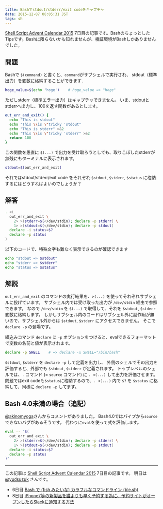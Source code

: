 ```yaml
---
title: Bashでstdout/stderr/exit codeをキャプチャ
date: 2015-12-07 00:05:31 JST
tags: sh
---
```


[Shell Script Advent Calendar 2015](http://qiita.com/advent-calendar/2015/shell-script) 7日目の記事です。BashのちょっとしたTipsです。Bashに限らないかも知れませんが、検証環境がBashしかありませんでした。

## 問題

Bashで `$(command)` と書くと、`command`がサブシェルで実行され、
stdout（標準出力）を変数に格納することができます．

```sh
hoge_value=$(echo 'hoge')    # hoge_value => "hoge"
```

ただしstderr（標準エラー出力）はキャプチャできません。
いま、stdoutとstderrへ出力し、100を返す関数があるとします。

```sh
out_err_and_exit() {
  echo "This is stdout"
  echo "This \\is \"tricky 'stdout"
  echo "This is stderr" >&2
  echo "This \\is \"tricky 'stderr" >&2
  return 100
}
```

この関数を愚直に `$(...)` で出力を受け取ろうとしても、取りこぼしたstderrが無残にもターミナルに表示されます。

```sh
stdout=$(out_err_and_exit)
```

それではstdout/stderr/exit code をそれぞれ `$stdout`, `$stderr`, `$status` に格納するにはどうすればよいのでしょうか？

## 解答

```sh
. <(
  out_err_and_exit \
    2> >(stderr=$(</dev/stdin); declare -p stderr) \
    1> >(stdout=$(</dev/stdin); declare -p stdout)
  declare -i status=$?
  declare -p status
)
```

以下のコードで、特殊文字も難なく表示できるのが確認できます

```sh
echo "stdout => $stdout"
echo "stderr => $stderr"
echo "status => $status"
```

## 解説

`out_err_and_exit` のコマンドの実行結果を、`>(...)` を使ってそれぞれサブシェルに投げています。
サブシェル内では受け取った出力が `/dev/stdin` 経由で参照できます。
なので `/dev/stdin` を `$(...)` で取得して、それを `$stdout`, `$stderr` 変数に格納します。
しかしサブシェル内のコードはサブシェル外に副作用が無いので、サブシェル外からは `$stdout`, `$stderr` にアクセスできません。
そこで `declare -p` の登場です。

組込みコマンド `declare` に `-p` オプションをつけると、evalできるフォーマットで変数の名前と値が表示されます。

```sh
declare -p SHELL    # => declare -x SHELL="/bin/bash"
```

`$stdout`, `$stderr` を `declare -p` して定義を出力し、
外側のシェルでその出力を評価すると、外部でも `$stdout`, `$stderr` が定義されます。
トップレベルのシェルでは、`.` コマンド (= `source` コマンド) に `. <(...)` して出力を評価させます。
問題ではexit codeも`$status`に格納するので、`. <(...)` 内で `$?` を `$status` に格納して、同様に `declare -p` してます。

## Bash 4.0未満の場合（追記）

[@akinomyoga](http://qiita.com/akinomyoga)さんからコメントがありました。
Bash4.0ではパイプから`source`できないバグがあるそうです。
代わりに`eval`を使って式を評価します。

```sh
eval -- "$(
  out_err_and_exit \
    2> >(stderr=$(</dev/stdin); declare -p stderr) \
    1> >(stdout=$(</dev/stdin); declare -p stdout)
  declare -i status=$?
  declare -p status
)"
```

* * *

この記事は [Shell Script Advent Calendar 2015](http://qiita.com/advent-calendar/2015/shell-script) 7日目の記事です。
明日は [@yudsuzuk](http://qiita.com/yudsuzuk) さんです。

- 6日目 [Bash で (fish みたいな) カラフルなコマンドライン (ble.sh)](http://qiita.com/akinomyoga/items/22bbf8029e6459ed57ba)
- 8日目 [iPhone7等の新製品を誰よりも早く予約する為に、予約サイトがオープンしたらSlackに通知する方法](http://yuzurus.hatenablog.jp/entry/shell-slack)

